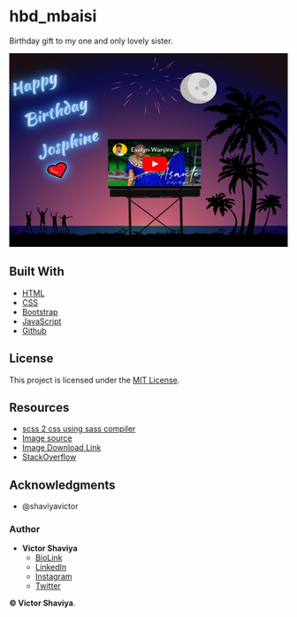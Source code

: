 # hbd_mbaisi
Birthday gift to my one and only lovely sister.
          
<img src="https://github.com/ShaviyaVictor/hbd_mbaisi/blob/main/assets/images/hbd_mbaisi.jpeg" width="600" height="350" alt="">             

## Built With

* [HTML](https://developer.mozilla.org/en-US/docs/Web/HTML)        
* [CSS](https://developer.mozilla.org/en-US/docs/Web/css)             
* [Bootstrap](https://getbootstrap.com/docs/5.2/getting-started/introduction/)         
* [JavaScript](https://developer.mozilla.org/en-US/docs/Web/JavaScript)              
* [Github](https://github.com/ShaviyaVictor/shaviya)

## License

This project is licensed under the [MIT License](https://github.com/ShaviyaVictor/hbd_mbaisi/blob/main/LICENSE).           

## Resources
- [scss 2 css using sass compiler](https://www.youtube.com/watch?v=DvqDO_EiQ6M)          
- [Image source](#)          
- [Image Download Link](#)          
- [StackOverflow](#)          


## Acknowledgments

* @shaviyavictor

### Author

* **Victor Shaviya**        
  - [BioLink](https://bio.link/shaviya)       
  - [LinkedIn](https://www.linkedin.com/in/ShaviyaVictor/)          
  - [Instagram](https://www.instagram.com/shaviyavictor/)        
  - [Twitter](https://twitter.com/ShaviyaVictor)        
  
  
**© Victor Shaviya**.